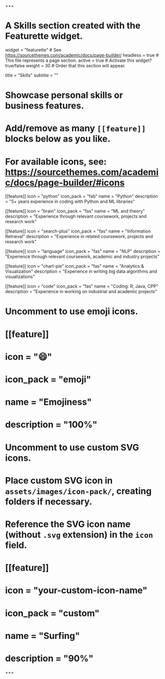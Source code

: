 +++
# A Skills section created with the Featurette widget.
widget = "featurette"  # See https://sourcethemes.com/academic/docs/page-builder/
headless = true  # This file represents a page section.
active = true  # Activate this widget? true/false
weight = 30  # Order that this section will appear.

title = "Skills"
subtitle = ""

# Showcase personal skills or business features.
# 
# Add/remove as many `[[feature]]` blocks below as you like.
# 
# For available icons, see: https://sourcethemes.com/academic/docs/page-builder/#icons

[[feature]]
  icon = "python"
  icon_pack = "fab"
  name = "Python"
  description = "5+ years experience in coding with Python and ML libraries"
  
 [[feature]]
  icon = "brain"
  icon_pack = "fas"
  name = "ML and theory"
  description = "Experience through relevant coursework, projects and research work"
  
[[feature]]
  icon = "search-plus"
  icon_pack = "fas"
  name = "Information Retrieval"
  description = "Experience in related coursework, projects and research work"
  
[[feature]]
  icon = "language"
  icon_pack = "fas"
  name = "NLP"
  description = "Experience through relevant coursework, academic and industry projects"
  
[[feature]]
  icon = "chart-pie"
  icon_pack = "fas"
  name = "Analytics & Visualization"
  description = "Experience in writing big data algorithms and visualizations"
  
 [[feature]]
  icon = "code"
  icon_pack = "fas"
  name = "Coding: R, Java, CPP"
  description = "Experience in working on industrial and academic projects"
  
  
# Uncomment to use emoji icons.
# [[feature]]
#  icon = ":smile:"
#  icon_pack = "emoji"
#  name = "Emojiness"
#  description = "100%"  

# Uncomment to use custom SVG icons.
# Place custom SVG icon in `assets/images/icon-pack/`, creating folders if necessary.
# Reference the SVG icon name (without `.svg` extension) in the `icon` field.
# [[feature]]
#  icon = "your-custom-icon-name"
#  icon_pack = "custom"
#  name = "Surfing"
#  description = "90%"

+++
